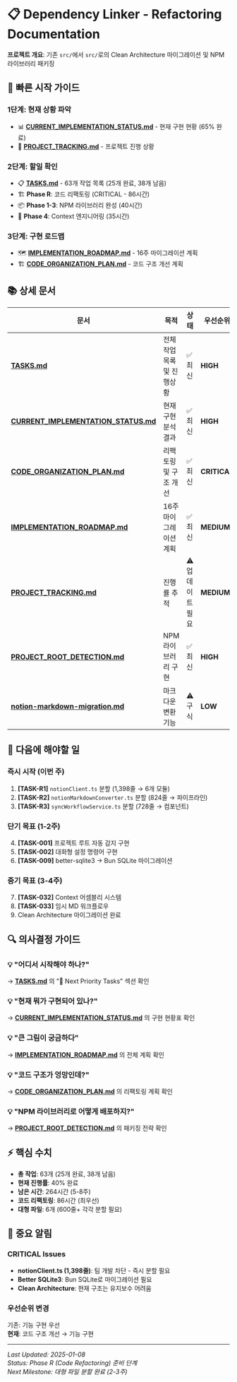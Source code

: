 # 📋 Dependency Linker - Refactoring Documentation

**프로젝트 개요**: 기존 `src/`에서 `src/`로의 Clean Architecture 마이그레이션 및 NPM 라이브러리 패키징

## 🚀 빠른 시작 가이드

### 1단계: 현재 상황 파악
- 📊 **[CURRENT_IMPLEMENTATION_STATUS.md](./CURRENT_IMPLEMENTATION_STATUS.md)** - 현재 구현 현황 (65% 완료)
- 🎯 **[PROJECT_TRACKING.md](./PROJECT_TRACKING.md)** - 프로젝트 진행 상황

### 2단계: 할일 확인  
- 📋 **[TASKS.md](./TASKS.md)** - 63개 작업 목록 (25개 완료, 38개 남음)
- 🏗️ **Phase R**: 코드 리팩토링 (CRITICAL - 86시간)
- 📦 **Phase 1-3**: NPM 라이브러리 완성 (40시간)
- 🧠 **Phase 4**: Context 엔지니어링 (35시간)

### 3단계: 구현 로드맵
- 🗺️ **[IMPLEMENTATION_ROADMAP.md](./IMPLEMENTATION_ROADMAP.md)** - 16주 마이그레이션 계획
- 🏗️ **[CODE_ORGANIZATION_PLAN.md](./CODE_ORGANIZATION_PLAN.md)** - 코드 구조 개선 계획

## 📚 상세 문서

| 문서 | 목적 | 상태 | 우선순위 |
|------|------|------|----------|
| **[TASKS.md](./TASKS.md)** | 전체 작업 목록 및 진행상황 | ✅ 최신 | **HIGH** |
| **[CURRENT_IMPLEMENTATION_STATUS.md](./CURRENT_IMPLEMENTATION_STATUS.md)** | 현재 구현 분석 결과 | ✅ 최신 | **HIGH** |
| **[CODE_ORGANIZATION_PLAN.md](./CODE_ORGANIZATION_PLAN.md)** | 리팩토링 및 구조 개선 | ✅ 최신 | **CRITICAL** |
| **[IMPLEMENTATION_ROADMAP.md](./IMPLEMENTATION_ROADMAP.md)** | 16주 마이그레이션 계획 | ✅ 최신 | **MEDIUM** |
| **[PROJECT_TRACKING.md](./PROJECT_TRACKING.md)** | 진행률 추적 | ⚠️ 업데이트 필요 | **MEDIUM** |
| **[PROJECT_ROOT_DETECTION.md](./PROJECT_ROOT_DETECTION.md)** | NPM 라이브러리 구현 | ✅ 최신 | **HIGH** |
| **[notion-markdown-migration.md](./notion-markdown-migration.md)** | 마크다운 변환 기능 | ⚠️ 구식 | **LOW** |

## 🎯 다음에 해야할 일

### 즉시 시작 (이번 주)
1. **[TASK-R1]** `notionClient.ts` 분할 (1,398줄 → 6개 모듈)
2. **[TASK-R2]** `notionMarkdownConverter.ts` 분할 (824줄 → 파이프라인)
3. **[TASK-R3]** `syncWorkflowService.ts` 분할 (728줄 → 컴포넌트)

### 단기 목표 (1-2주)
4. **[TASK-001]** 프로젝트 루트 자동 감지 구현
5. **[TASK-002]** 대화형 설정 명령어 구현
6. **[TASK-009]** better-sqlite3 → Bun SQLite 마이그레이션

### 중기 목표 (3-4주)  
7. **[TASK-032]** Context 어셈블리 시스템
8. **[TASK-033]** 임시 MD 워크플로우
9. Clean Architecture 마이그레이션 완료

## 🔍 의사결정 가이드

### 💡 "어디서 시작해야 하나?"
→ **[TASKS.md](./TASKS.md)** 의 "🔄 Next Priority Tasks" 섹션 확인

### 💡 "현재 뭐가 구현되어 있나?"
→ **[CURRENT_IMPLEMENTATION_STATUS.md](./CURRENT_IMPLEMENTATION_STATUS.md)** 의 구현 현황표 확인

### 💡 "큰 그림이 궁금하다"
→ **[IMPLEMENTATION_ROADMAP.md](./IMPLEMENTATION_ROADMAP.md)** 의 전체 계획 확인

### 💡 "코드 구조가 엉망인데?"
→ **[CODE_ORGANIZATION_PLAN.md](./CODE_ORGANIZATION_PLAN.md)** 의 리팩토링 계획 확인

### 💡 "NPM 라이브러리로 어떻게 배포하지?"
→ **[PROJECT_ROOT_DETECTION.md](./PROJECT_ROOT_DETECTION.md)** 의 패키징 전략 확인

## ⚡ 핵심 수치

- **총 작업**: 63개 (25개 완료, 38개 남음)
- **현재 진행률**: 40% 완료
- **남은 시간**: 264시간 (5-8주)
- **코드 리팩토링**: 86시간 (최우선)
- **대형 파일**: 6개 (600줄+ 각각 분할 필요)

## 🚨 중요 알림

### CRITICAL Issues
- **notionClient.ts (1,398줄)**: 팀 개발 차단 - 즉시 분할 필요
- **Better SQLite3**: Bun SQLite로 마이그레이션 필요
- **Clean Architecture**: 현재 구조는 유지보수 어려움

### 우선순위 변경
기존: 기능 구현 우선  
**현재**: 코드 구조 개선 → 기능 구현

---

*Last Updated: 2025-01-08*  
*Status: Phase R (Code Refactoring) 준비 단계*  
*Next Milestone: 대형 파일 분할 완료 (2-3주)*